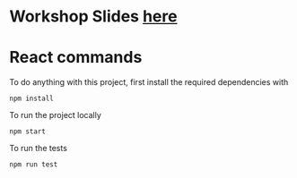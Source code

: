 <!-- Clone this repository to your local computer.
Then inside the repository

Make sure you are logged into firebase run the following commands: 

```
npm install firebase-tools -g   #install the firebase cli
firebase login 
firebase init # turn this into a firebase project   
``` 

Go through the prompts with the following selections:

Hosting ->  Use an existing project (assumes you have created a firebase project here https://firebase.google.com/ ) 

and for hosting setup:
use "public" as your "public director"
"yes" to configure as single page app
"no" to overwriting index.html


Then run 
```
firebase deploy
```

The link to the live app will be outputted in your terminal  -->

# Workshop Slides [here](https://docs.google.com/presentation/d/15gq9qibAPqK_-4rG68BTzmvzgonQBS0_7WKpJjrYFzs/edit?usp=sharing)


# React commands

To do anything with this project, first install the required dependencies with 
```
npm install
```

To run the project locally
```
npm start
```

To run the tests
```
npm run test
```



